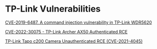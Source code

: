 # TP-Link Vulnerabilities

[CVE-2019-6487. A command injection vulnerability in TP-Link WDR5620](https://github.com/afang5472/TP-Link-WDR-Router-Command-injection_POC)

[CVE-2022-30075 - TP-Link Archer AX50 Authenticated RCE](https://github.com/aaronsvk/CVE-2022-30075)

[TP-Link Tapo c200 Camera Unauthenticated RCE (CVE-2021-4045)](https://www.hacefresko.com/posts/tp-link-tapo-c200-unauthenticated-rce)
